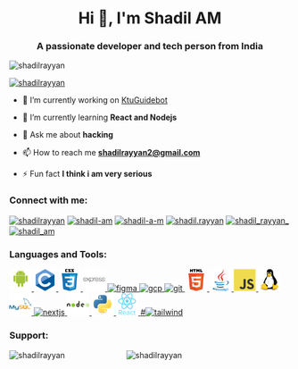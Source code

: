 <h1 align="center">Hi 👋, I'm Shadil AM</h1>
<h3 align="center">A passionate developer and tech person from India</h3>

<p align="left"> <img src="https://komarev.com/ghpvc/?username=shadilrayyan&label=Profile%20views&color=0e75b6&style=flat" alt="shadilrayyan" /> </p>

<p align="left"> <a href="https://github.com/ryo-ma/github-profile-trophy"><img src="https://github-profile-trophy.vercel.app/?username=shadil-rayyan" alt="shadilrayyan" /></a> </p>

- 🔭 I’m currently working on [KtuGuidebot](https://github.com/shadil-rayyan/KtuGuidebot)

- 🌱 I’m currently learning **React and Nodejs**

- 💬 Ask me about **hacking**

- 📫 How to reach me **shadilrayyan2@gmail.com**

- ⚡ Fun fact **I think i am very serious**

<h3 align="left">Connect with me:</h3>
<p align="left">
<a href="https://twitter.com/shadilrayyan" target="blank"><img align="center" src="https://raw.githubusercontent.com/rahuldkjain/github-profile-readme-generator/master/src/images/icons/Social/twitter.svg" alt="shadilrayyan" height="30" width="40" /></a>
<a href="https://linkedin.com/in/shadil-am" target="blank"><img align="center" src="https://raw.githubusercontent.com/rahuldkjain/github-profile-readme-generator/master/src/images/icons/Social/linked-in-alt.svg" alt="shadil-am" height="30" width="40" /></a>
<a href="https://stackoverflow.com/users/shadil-a-m" target="blank"><img align="center" src="https://raw.githubusercontent.com/rahuldkjain/github-profile-readme-generator/master/src/images/icons/Social/stack-overflow.svg" alt="shadil-a-m" height="30" width="40" /></a>
<a href="https://fb.com/shadil.rayyan" target="blank"><img align="center" src="https://raw.githubusercontent.com/rahuldkjain/github-profile-readme-generator/master/src/images/icons/Social/facebook.svg" alt="shadil.rayyan" height="30" width="40" /></a>
<a href="https://instagram.com/shadil_rayyan_" target="blank"><img align="center" src="https://raw.githubusercontent.com/rahuldkjain/github-profile-readme-generator/master/src/images/icons/Social/instagram.svg" alt="shadil_rayyan_" height="30" width="40" /></a>
<a href="https://www.leetcode.com/shadil_am" target="blank"><img align="center" src="https://raw.githubusercontent.com/rahuldkjain/github-profile-readme-generator/master/src/images/icons/Social/leet-code.svg" alt="shadil_am" height="30" width="40" /></a>
</p>

<h3 align="left">Languages and Tools:</h3>
<p align="left"> <a href="https://developer.android.com" target="_blank" rel="noreferrer"> <img src="https://raw.githubusercontent.com/devicons/devicon/master/icons/android/android-original-wordmark.svg" alt="android" width="40" height="40"/> </a>  <a href="https://www.cprogramming.com/" target="_blank" rel="noreferrer"> <img src="https://raw.githubusercontent.com/devicons/devicon/master/icons/c/c-original.svg" alt="c" width="40" height="40"/> </a> <a href="https://www.w3schools.com/css/" target="_blank" rel="noreferrer"> <img src="https://raw.githubusercontent.com/devicons/devicon/master/icons/css3/css3-original-wordmark.svg" alt="css3" width="40" height="40"/> </a> <a href="https://expressjs.com" target="_blank" rel="noreferrer"> <img src="https://raw.githubusercontent.com/devicons/devicon/master/icons/express/express-original-wordmark.svg" alt="express" width="40" height="40"/> </a> <a href="https://www.figma.com/" target="_blank" rel="noreferrer"> <img src="https://www.vectorlogo.zone/logos/figma/figma-icon.svg" alt="figma" width="40" height="40"/> </a> <a href="https://cloud.google.com" target="_blank" rel="noreferrer"> <img src="https://www.vectorlogo.zone/logos/google_cloud/google_cloud-icon.svg" alt="gcp" width="40" height="40"/> </a> <a href="https://git-scm.com/" target="_blank" rel="noreferrer"> <img src="https://www.vectorlogo.zone/logos/git-scm/git-scm-icon.svg" alt="git" width="40" height="40"/> </a> <a href="https://www.w3.org/html/" target="_blank" rel="noreferrer"> <img src="https://raw.githubusercontent.com/devicons/devicon/master/icons/html5/html5-original-wordmark.svg" alt="html5" width="40" height="40"/> </a> <a href="https://www.java.com" target="_blank" rel="noreferrer"> <img src="https://raw.githubusercontent.com/devicons/devicon/master/icons/java/java-original.svg" alt="java" width="40" height="40"/> </a> <a href="https://developer.mozilla.org/en-US/docs/Web/JavaScript" target="_blank" rel="noreferrer"> <img src="https://raw.githubusercontent.com/devicons/devicon/master/icons/javascript/javascript-original.svg" alt="javascript" width="40" height="40"/> </a> <a href="https://www.linux.org/" target="_blank" rel="noreferrer"> <img src="https://raw.githubusercontent.com/devicons/devicon/master/icons/linux/linux-original.svg" alt="linux" width="40" height="40"/> </a> <a href="https://www.mysql.com/" target="_blank" rel="noreferrer"> <img src="https://raw.githubusercontent.com/devicons/devicon/master/icons/mysql/mysql-original-wordmark.svg" alt="mysql" width="40" height="40"/> </a> <a href="https://nextjs.org/" target="_blank" rel="noreferrer"> <img src="https://cdn.worldvectorlogo.com/logos/nextjs-2.svg" alt="nextjs" width="40" height="40"/> </a> <a href="https://nodejs.org" target="_blank" rel="noreferrer"> <img src="https://raw.githubusercontent.com/devicons/devicon/master/icons/nodejs/nodejs-original-wordmark.svg" alt="nodejs" width="40" height="40"/> </a>  <a href="https://www.python.org" target="_blank" rel="noreferrer"> <img src="https://raw.githubusercontent.com/devicons/devicon/master/icons/python/python-original.svg" alt="python" width="40" height="40"/> </a> <a href="https://reactjs.org/" target="_blank" rel="noreferrer"> <img src="https://raw.githubusercontent.com/devicons/devicon/master/icons/react/react-original-wordmark.svg" alt="react" width="40" height="40"/> </a>  <a href="https://tailwindcss.com/" target="_blank" rel="noreferrer"> #<img src="https://www.vectorlogo.zone/logos/tailwindcss/tailwindcss-icon.svg" alt="tailwind" width="40" height="40"/> </a> 

<h3 align="left">Support:</h3>
<p><a href="https://www.buymeacoffee.com/shadilrayyan"> <img align="left" src="https://cdn.buymeacoffee.com/buttons/v2/default-yellow.png" height="50" width="210" alt="shadilrayyan" /></a><a href="https://ko-fi.com/shadilrayyan"> <img align="left" src="https://cdn.ko-fi.com/cdn/kofi3.png?v=3" height="50" width="210" alt="shadilrayyan" /></a></p><br><br>
<!--
<p><img align="left" src="https://github-readme-stats.vercel.app/api/top-langs?username=shadil-rayyan&show_icons=true&locale=en&layout=compact" alt="shadilrayyan" /></p>

<!--<p>&nbsp;<img align="center" src="https://github-readme-stats.vercel.app/api?username=shadil-rayyan&show_icons=true&locale=en" alt="shadilrayyan" /></p>

<p><img align="center" src="https://github-readme-streak-stats.herokuapp.com/?user=shadil-rayyan&" alt="shadilrayyan" /></p>
